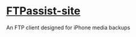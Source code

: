 # [FTPassist-site](http://adrienecuenco.xyz/FTPassist-site)
An FTP client designed for iPhone media backups
